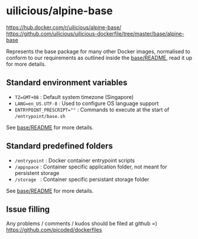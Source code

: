 # uilicious/alpine-base

https://hub.docker.com/r/uilicious/alpine-base/
https://github.com/uilicious/uilicious-dockerfile/tree/master/base/alpine-base

Represents the base package for many other Docker images, normalised to conform to our requirements as outlined
inside the [base/README](https://github.com/uilicious/uilicious-dockerfile/tree/master/base), read it up for more details.

## Standard environment variables

+ `TZ=GMT+08`               : Default system timezone (Singapore)
+ `LANG=en_US.UTF-8`        : Used to configure OS language support
+ `ENTRYPOINT_PRESCRIPT=""` : Commands to execute at the start of `/entrypoint/base.sh`

See [base/README](https://github.com/uilicious/uilicious-dockerfile/tree/master/base) for more details.

## Standard predefined folders

+ `/entrypoint` : Docker container entrypoint scripts
+ `/appspace`   : Container specific application folder, not meant for persistent storage
+ `/storage `   : Container specific persistant storage folder

See [base/README](https://github.com/uilicious/uilicious-dockerfile/tree/master/base) for more details.

## Issue filling

Any problems / comments / kudos should be filed at github =)
https://github.com/picoded/dockerfiles

